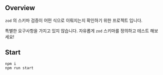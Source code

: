 ## Overview

`zod` 의 스키마 검증이 어떤 식으로 이뤄지는지 확인하기 위한 프로젝트 입니다.

특별한 요구사항을 가지고 있지 않습니다. 자유롭게 `zod` 스키마를 정의하고 테스트 해보세요!

## Start

```shell
npm i
npm run start
```

